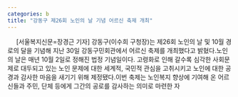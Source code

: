 ```yaml
---
categories: b
title: "강동구 제26회 노인의 날 기념 어르신 축제 개최"
---
```

&nbsp;&nbsp;&nbsp;&nbsp; [서울복지신문=장경근 기자] 강동구(이수희 구청장)는 제26회 노인의 날 및 10월 경로의 달을 기념해 지난 30일 강동구민회관에서 어르신 축제를 개최했다고 밝혔다.노인의 날은 매년 10월 2일로 정해진 법정 기념일이다. 고령화로 인해 갈수록 심각한 사회문제로 대두되고 있는 노인 문제에 대한 세계적, 국민적 관심을 고취시키고 노인에 대한 공경과 감사한 마음을 새기기 위해 제정됐다.이번 축제는 노인복지 향상에 기여해 온 어르신들과 주민, 단체 등에게 그간의 공로를 감사하는 의미로 마련한 자